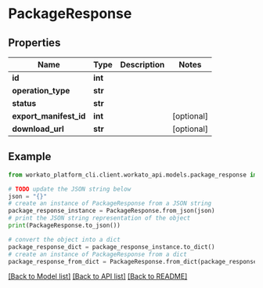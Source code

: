 # PackageResponse


## Properties

Name | Type | Description | Notes
------------ | ------------- | ------------- | -------------
**id** | **int** |  | 
**operation_type** | **str** |  | 
**status** | **str** |  | 
**export_manifest_id** | **int** |  | [optional] 
**download_url** | **str** |  | [optional] 

## Example

```python
from workato_platform_cli.client.workato_api.models.package_response import PackageResponse

# TODO update the JSON string below
json = "{}"
# create an instance of PackageResponse from a JSON string
package_response_instance = PackageResponse.from_json(json)
# print the JSON string representation of the object
print(PackageResponse.to_json())

# convert the object into a dict
package_response_dict = package_response_instance.to_dict()
# create an instance of PackageResponse from a dict
package_response_from_dict = PackageResponse.from_dict(package_response_dict)
```
[[Back to Model list]](../README.md#documentation-for-models) [[Back to API list]](../README.md#documentation-for-api-endpoints) [[Back to README]](../README.md)


